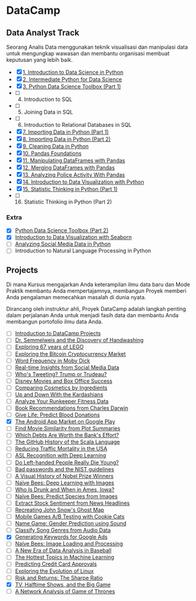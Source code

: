 # DataCamp

## Data Analyst Track

Seorang Analis Data menggunakan teknik visualisasi dan manipulasi data untuk mengungkap wawasan dan membantu organisasi membuat keputusan yang lebih baik.

- [x] [1.  Introduction to Data Science in Python](https://github.com/tommypratama/datacamp/tree/master/Introduction%20to%20Python)
- [x] [2.  Intermediate Python for Data Science](https://github.com/tommypratama/datacamp/tree/master/Intermediate%20Python%20for%20Data%20Science)
- [x] [3.  Python Data Science Toolbox (Part 1)](https://github.com/tommypratama/datacamp/tree/master/Python%20Data%20Science%20Toolbox%20(Part%201))
- [ ] 4.  Introduction to SQL
- [ ] 5.  Joining Data in SQL
- [ ] 6.  Introduction to Relational Databases in SQL
- [x] [7.  Importing Data in Python (Part 1)](https://github.com/tommypratama/datacamp/tree/master/Importing%20Data%20in%20Python%20(Part%201))
- [x] [8.  Importing Data in Python (Part 2)](https://github.com/tommypratama/datacamp/tree/master/Importing%20Data%20in%20Python%20(Part%202))
- [x] [9.  Cleaning Data in Python](https://github.com/tommypratama/datacamp/tree/master/Cleaning%20Data%20in%20Python)
- [x] [10. Pandas Foundations](https://github.com/tommypratama/datacamp/tree/master/Pandas%20Foundations)
- [x] [11. Manipulating DataFrames with Pandas](https://github.com/tommypratama/datacamp/tree/master/Manipulating%20DataFrames%20with%20pandas)
- [x] [12. Merging DataFrames with Pandas](https://github.com/tommypratama/datacamp/tree/master/Merging%20DataFrames%20with%20pandas)
- [x] [13. Analyzing Police Activity With Pandas](https://github.com/tommypratama/datacamp/tree/master/Analyzing%20Police%20Activity%20with%20pandas)
- [x] [14. Introduction to Data Visualization with Python](https://github.com/tommypratama/datacamp/tree/master/Introduction%20to%20Data%20Visualization%20in%20Python)
- [x] [15. Statistic Thinking in Python (Part 1)](https://github.com/tommypratama/datacamp/tree/master/Statistical%20Thinking%20in%20Python%20(Part%201))
- [ ] 16. Statistic Thinking in Python (Part 2)

### Extra

- [x] [Python Data Science Toolbox (Part 2)](https://github.com/tommypratama/datacamp/tree/master/Python%20Data%20Science%20Toolbox%20(Part%202))
- [x] [Introduction to Data Visualization with Seaborn](https://github.com/tommypratama/datacamp/tree/master/Introduction%20to%20Data%20Visualization%20with%20Seaborn)
- [ ] [Analyzing Social Media Data in Python](https://github.com/tommypratama/datacamp/tree/master/Analyzing%20Social%20Media%20Data%20in%20Python)
- [ ] Introduction to Natural Language Processing in Python

## Projects

Di mana Kursus mengajarkan Anda keterampilan ilmu data baru dan Mode Praktik membantu Anda mempertajamnya, membangun Proyek memberi Anda pengalaman memecahkan masalah di dunia nyata.

Dirancang oleh instruktur ahli, Proyek DataCamp adalah langkah penting dalam perjalanan Anda untuk menjadi fasih data dan membantu Anda membangun portofolio ilmu data Anda.

- [ ] [Introduction to DataCamp Projects](https://www.datacamp.com/projects/33)
- [ ] [Dr. Semmelweis and the Discovery of Handwashing](https://www.datacamp.com/projects/20)
- [ ] [Exploring 67 years of LEGO](https://www.datacamp.com/projects/10)
- [ ] [Exploring the Bitcoin Cryptocurrency Market](https://www.datacamp.com/projects/82)
- [ ] [Word Frequency in Moby Dick](https://www.datacamp.com/projects/38)
- [ ] [Real-time Insights from Social Media Data](https://www.datacamp.com/projects/760)
- [ ] [Who's Tweeting? Trump or Trudeau?](https://www.datacamp.com/projects/467)
- [ ] [Disney Movies and Box Office Success](https://www.datacamp.com/projects/740)
- [ ] [Comparing Cosmetics by Ingredients](https://www.datacamp.com/projects/695)
- [ ] [Up and Down With the Kardashians](https://www.datacamp.com/projects/538)
- [ ] [Analyze Your Runkeeper Fitness Data](https://www.datacamp.com/projects/727)
- [ ] [Book Recommendations from Charles Darwin](https://www.datacamp.com/projects/607)
- [ ] [Give Life: Predict Blood Donations](https://www.datacamp.com/projects/646)
- [x] [The Android App Market on Google Play](https://www.datacamp.com/projects/619)
- [ ] [Find Movie Similarity from Plot Summaries](https://www.datacamp.com/projects/648)
- [ ] [Which Debts Are Worth the Bank's Effort?](https://www.datacamp.com/projects/504)
- [ ] [The GitHub History of the Scala Language](https://www.datacamp.com/projects/163)
- [ ] [Reducing Traffic Mortality in the USA](https://www.datacamp.com/projects/462)
- [ ] [ASL Recognition with Deep Learning](https://www.datacamp.com/projects/509)
- [ ] [Do Left-handed People Really Die Young?](https://www.datacamp.com/projects/479)
- [ ] [Bad passwords and the NIST guidelines](https://www.datacamp.com/projects/141)
- [ ] [A Visual History of Nobel Prize Winners](https://www.datacamp.com/projects/441)
- [ ] [Naïve Bees: Deep Learning with Images](https://www.datacamp.com/projects/555)
- [ ] [Who Is Drunk and When in Ames, Iowa?](https://www.datacamp.com/projects/475)
- [ ] [Naïve Bees: Predict Species from Images](https://www.datacamp.com/projects/412)
- [ ] [Extract Stock Sentiment from News Headlines](https://www.datacamp.com/projects/611)
- [ ] [Recreating John Snow's Ghost Map](https://www.datacamp.com/projects/132)
- [ ] [Mobile Games A/B Testing with Cookie Cats](https://www.datacamp.com/projects/184)
- [ ] [Name Game: Gender Prediction using Sound](https://www.datacamp.com/projects/97)
- [ ] [Classify Song Genres from Audio Data](https://www.datacamp.com/projects/449)
- [x] [Generating Keywords for Google Ads](https://www.datacamp.com/projects/400)
- [ ] [Naïve Bees: Image Loading and Processing](https://www.datacamp.com/projects/374)
- [ ] [A New Era of Data Analysis in Baseball](https://www.datacamp.com/projects/250)
- [ ] [The Hottest Topics in Machine Learning](https://www.datacamp.com/projects/158)
- [ ] [Predicting Credit Card Approvals](https://www.datacamp.com/projects/558)
- [ ] [Exploring the Evolution of Linux](https://www.datacamp.com/projects/111)
- [ ] [Risk and Returns: The Sharpe Ratio](https://www.datacamp.com/projects/66)
- [x] [TV, Halftime Shows, and the Big Game](https://www.datacamp.com/projects/684)
- [ ] [A Network Analysis of Game of Thrones](https://www.datacamp.com/projects/76)